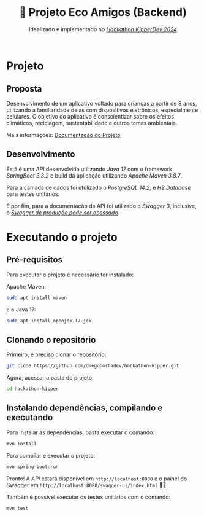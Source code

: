 <br>

<p align="center">
  <h1 align="center">🌿 Projeto Eco Amigos (Backend)</h1>
  <p align="center">Idealizado e implementado no <i><a href="https://github.com/Fernanda-Kipper/hackathon-2024">Hackathon KipperDev 2024</a></i></p>
</p>

<br>

# Projeto
## Proposta
Desenvolvimento de um aplicativo voltado para crianças a partir de 8 anos, utilizando a familiaridade delas com dispositivos eletrônicos, especialmente celulares. O objetivo do aplicativo é conscientizar sobre os efeitos climáticos, reciclagem, sustentabilidade e outros temas ambientais.

Mais informações: [Documentação do Projeto](https://docs.google.com/document/d/e/2PACX-1vQtuBMFqQ1U8NtH_M-_C7r8FRSy3qpbJkfUGd2VsyXW8csGsKTK8a3OunEjvIfYevETNVbWGCOLy8JD/pub)

## Desenvolvimento
Está é uma *API* desenvolvida utilizando *Java 17* com o framework *SpringBoot 3.3.2* e build da aplicação utilizando *Apache Maven 3.8.7*. 

Para a camada de dados foi utulizado o *PostgreSQL 14.2*, e *H2 Database* para testes unitários. 

E por fim, para a documentação da API foi utilizado o *Swagger 3*, inclusive, o [*Swagger de produção pode ser acessado*](http://165.227.218.157:8080/swagger-ui/index.html#/).

# Executando o projeto
## Pré-requisitos

Para executar o projeto é necessário ter instalado:

Apache Maven:
```bash	
sudo apt install maven
```

e o Java 17:
```bash
sudo apt install openjdk-17-jdk
```

## Clonando o repositório

Primeiro, é preciso clonar o repositório:
```bash
git clone https://github.com/diegoborbadev/hackathon-kipper.git
```
Agora, acessar a pasta do projeto:
```bash
cd hackathon-kipper
```

## Instalando dependências, compilando e executando

Para instalar as dependências, basta executar o comando:
```bash
mvn install
```

Para compilar e executar o projeto:
```bash
mvn spring-boot:run
```

Pronto! A *API* estará disponível em `http://localhost:8080` e o painel do Swagger em `http://localhost:8080/swagger-ui/index.html` 🎉🎉.

Também é possível executar os testes unitários com o comando:
```bash
mvn test
```
